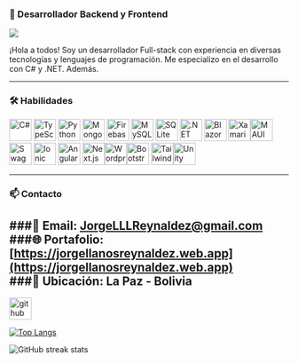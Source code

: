 ### 👋 Desarrollador Backend y Frontend
![](https://64.media.tumblr.com/4ac57db98021ffd3a4e6717dee097802/4ae47e59d4f3527b-fb/s500x750/62f2e9fefe4f607ee1543c58702dea229dcd4e63.gifv)

¡Hola a todos! Soy un desarrollador Full-stack con experiencia en diversas tecnologías y lenguajes de programación. Me especializo en el desarrollo con C# y .NET. Además.

---
### 🛠 Habilidades

<img src="https://64.media.tumblr.com/61add88b0e6fdc7611f18cebdf98869c/c2326cc25074a51b-18/s500x750/bd84033e745f2a098945bd78a969624225264cd4.pnj" alt="C#" height="40"/> <img src="https://64.media.tumblr.com/d5c9939a15bf553dee24da0283325de6/79e98357a0b66d5b-ab/s500x750/c51da56ce17266ede8326cf30bd5bc67885e9084.pnj" alt="TypeScript" height="40"/> <img src="https://64.media.tumblr.com/6062d5b2b8e03948256b824994f4c162/92ac06fb876cc081-79/s1280x1920/654258950c504323a3a27728a683702dcb3e4199.pnj" alt="Python" height="40"/> <img src="https://64.media.tumblr.com/81bd85109cc14cc4132a139d80be0aaa/92ac06fb876cc081-01/s640x960/e1bb4437e4fab10b49caeb872c26ac1fa39acbbb.pnj" alt="MongoDB" height="40"/> <img src="https://64.media.tumblr.com/6708817a23b0c59f91960f5cfe5ec0bc/92ac06fb876cc081-a9/s500x750/ffa1814342aca0f625637065e07c37e7700fcee9.pnj" alt="Firebase" height="40"/> <img src="https://64.media.tumblr.com/409aa0fc7af7f4b22f9aa3564969d009/92ac06fb876cc081-6d/s640x960/9b8303cc4dcefe6527c2e2d73416a410e6dfbb9a.pnj" alt="MySQL" height="40"/> <img src="https://64.media.tumblr.com/9165ce2b65cfa6138d3dadbacd05920a/9d71a6a49f20cad6-ca/s1280x1920/3ef3d17d5c19e8c0cd99a9a3596039e2a3547a7c.pnj" alt="SQLite" height="40"/> <img src="https://64.media.tumblr.com/7eac2ea39753db04532bd49613e4a934/92ac06fb876cc081-fc/s640x960/498e006b295dc0e7d9080587a524ca50a0cc65a6.pnj" alt=".NET" height="40"/> <img src="https://64.media.tumblr.com/ba72d1b10695810e772dbfe9ca810846/92ac06fb876cc081-ec/s1280x1920/bbde6732898540c547dce9c1b709f258f37b2e31.pnj" alt="Blazor" height="40"/> <img src="https://64.media.tumblr.com/4055b7d7c3daf6e2451d88fc31bcf4cb/79e98357a0b66d5b-2c/s250x400/2920626fb44e4e0d785a6eff0053fdc04f84b99c.pnj" alt="Xamarin Forms" height="40"/><img src="https://64.media.tumblr.com/c7aa281ba6647b8d16dabbd94b1cf901/92ac06fb876cc081-6f/s540x810/6a4b7881e26643d9fb2682df4449e46a93557a0e.pnj" alt="MAUI" height="40"/> <img src="https://64.media.tumblr.com/02851c4db83eb2308b6543427ef37cbe/9d71a6a49f20cad6-49/s250x400/a27089fdf0d9e3d7acb0b4fe18f0b1f1abf548a6.pnj" alt="Swagger" height="40"/> <img src="https://64.media.tumblr.com/5315efd13abbaa8c8b6173d09005578b/92ac06fb876cc081-00/s250x400/f0d37e0b0f70b420b3a0a51de4ef1019a2603c9c.pnj" alt="Ionic" height="40"/> <img src="https://64.media.tumblr.com/26ec0f2d36b1e84dd62f1a52a41066bd/92ac06fb876cc081-78/s500x750/2fd33f2b5eb56d24f40b3a7acba2ccddb3632391.pnj" alt="Angular" height="40"/> <img src="https://64.media.tumblr.com/7a7836046aeea9dc5c4155080dcbeb74/92ac06fb876cc081-cf/s500x750/ab680abfe903b2e0817131dd90d016c7c1ea7e46.pnj" alt="Next.js" height="40"/><img src="https://64.media.tumblr.com/5d584cf740af546b81c8df3794531264/79e98357a0b66d5b-bb/s540x810/2b00c6fd0309f3cefba4be141b643eca976f1820.pnj" alt="Wordpress" height="40"/><img src="https://64.media.tumblr.com/68bc382f2b43e4f7758e812a4316de06/92ac06fb876cc081-35/s640x960/a386eca6f487208470da9eaaa8b88f033c37963c.pnj" alt="Bootstrap" height="40"/> <img src="https://64.media.tumblr.com/10dde94b0d8351e87deaf3a20b92ab4e/79e98357a0b66d5b-b5/s2048x3072/6b132bfd1792e83c69f3831decdd6c4bf74291a9.pnj" alt="Tailwind CSS" height="40"/><img src="https://64.media.tumblr.com/2338b03766bf0a6529cf634e85a15268/79e98357a0b66d5b-54/s1280x1920/c3bbfe63f20b98d90b7e578b061029f34a358387.pnj" alt="Unity" height="40"/>

---

### 📫 Contacto

###📧 Email: JorgeLLLReynaldez@gmail.com  
###🌐 Portafolio: [https://jorgellanosreynaldez.web.app](https://jorgellanosreynaldez.web.app)  
###📍 Ubicación: La Paz - Bolivia  
---

[<img src='https://cdn.jsdelivr.net/npm/simple-icons@3.0.1/icons/github.svg' alt='github' height='40'>](https://github.com/JorgeLlanosReynaldez)  

[![Top Langs](https://github-readme-stats.vercel.app/api/top-langs/?username=JorgeLlanosReynaldez)](https://github.com/anuraghazra/github-readme-stats)

![GitHub streak stats](https://streak-stats.demolab.com/?user=JorgeLlanosReynaldez)
